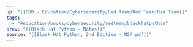 ```yaml
---
up: "[[000 - Education/Cybersecurity/Red Team/Red Team|Red Team]]"
tags:
  - "#education/books/cybersecurity/redteam/blackhatpython"
prev: "[[Black Hat Python - Notes]]"
source: "[[Black Hat Python, 2nd Edition - NSP.pdf]]"
---
```

